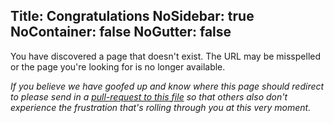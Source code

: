 Title: Congratulations
NoSidebar: true
NoContainer: false
NoGutter: false
---

You have discovered a page that doesn't exist. The URL may be misspelled or the page you're looking for is no longer available.

_If you believe we have goofed up and know where this page should redirect to please send in a [pull-request to this file](https://github.com/reactiveui/website/blob/master/input/_redirects) so that others also don't experience the frustration that's rolling through you at this very moment._